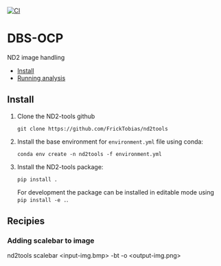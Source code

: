 [![CI](https://github.com/FrickTobias/ND2-tools/workflows/CI/badge.svg?branch=main)](https://github.com/AfshinLab/DBS-OCP/actions?query=branch%3Amain)

# DBS-OCP

ND2 image handling

- [Install](#install)
- [Running analysis](#running-analysis)

## Install

1. Clone the ND2-tools github
    ```
    git clone https://github.com/FrickTobias/nd2tools 
    ```

2. Install the base environment for `environment.yml` file using conda:
    ```
    conda env create -n nd2tools -f environment.yml 
    ```

3. Install the ND2-tools package:
    ```
    pip install . 
    ```
   For development the package can be installed in editable mode using `pip install -e .`.

## Recipies

### Adding scalebar to image

nd2tools scalebar <input-img.bmp> -bt -o <output-img.png>